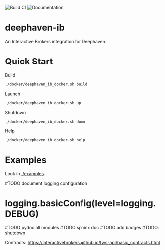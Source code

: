![Build CI](https://github.com/deephaven-examples/deephaven-ib/actions/workflows/build-and-publish.yml/badge.svg?branch=main)
![Documentation](https://github.com/deephaven-examples/deephaven-ib/actions/workflows/shpinx.yml/badge.svg?branch=main)

# deephaven-ib

An Interactive Brokers integration for Deephaven.

# Quick Start

Build
```bash
./docker/deephaven_ib_docker.sh build
```

Launch
```bash
./docker/deephaven_ib_docker.sh up
```

Shutdown
```bash
./docker/deephaven_ib_docker.sh down
```

Help
```bash
./docker/deephaven_ib_docker.sh help
```

# Examples

Look in [./examples](./examples).

#TODO document logging configuration
# logging.basicConfig(level=logging.DEBUG)

#TODO pydoc all modules
#TODO sphinx doc
#TODO add badges
#TODO: shutdown

Contracts: https://interactivebrokers.github.io/tws-api/basic_contracts.html